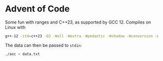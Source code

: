 # Advent of Code

Some fun with ranges and C++23, as supported by GCC 12. Compiles on Linux with
```bash
g++-12 -std=c++23 -O3 -Wall -Wextra -Wpedantic -Wshadow -Wconversion -Werror src.cpp -o aoc
```

The data can then be passed to `stdin`:
```bash
./aoc < data.txt
```
